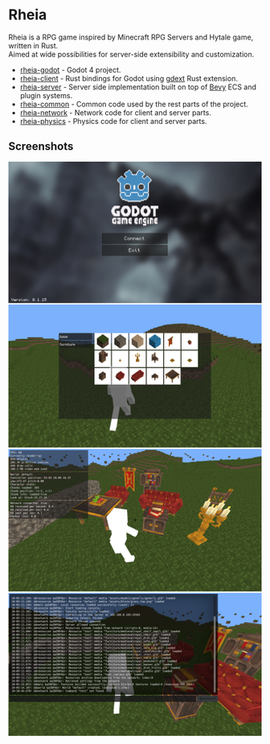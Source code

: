 # Rheia

Rheia is a RPG game inspired by Minecraft RPG Servers and Hytale game, written in Rust.\
Aimed at wide possibilities for server-side extensibility and customization.

- [rheia-godot](https://github.com/honnisha/rheia/tree/master/rheia-godot) - Godot 4 project.
- [rheia-client](https://github.com/honnisha/rheia/tree/master/rheia-client) - Rust bindings for Godot using [gdext](https://github.com/godot-rust/gdext) Rust extension.
- [rheia-server](https://github.com/honnisha/rheia/tree/master/rheia-server) - Server side implementation built on top of [Bevy](https://bevyengine.org/) ECS and plugin systems.
- [rheia-common](https://github.com/honnisha/rheia/tree/master/rheia-common) - Common code used by the rest parts of the project.
- [rheia-network](https://github.com/honnisha/rheia/tree/master/rheia-network) - Network code for client and server parts.
- [rheia-physics](https://github.com/honnisha/rheia/tree/master/rheia-physics) - Physics code for client and server parts.

## Screenshots

<div align="center"><img src="https://github.com/honnisha/rheia/blob/master/screenshots/Screenshot_20250116_100456.png?raw=true"/></div>
<div align="center"><img src="https://github.com/honnisha/rheia/blob/master/screenshots/Screenshot_20250116_100547.png?raw=true"/></div>
<div align="center"><img src="https://github.com/honnisha/rheia/blob/master/screenshots/Screenshot_20250116_101039.png?raw=true"/></div>
<div align="center"><img src="https://github.com/honnisha/rheia/blob/master/screenshots/Screenshot_20250116_101059.png?raw=true"/></div>
